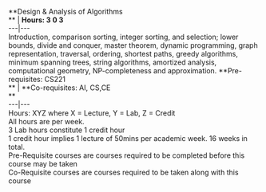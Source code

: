 **Design & Analysis of Algorithms  
** | **Hours: 3 0 3**  
---|---  
Introduction, comparison sorting, integer sorting, and selection; lower bounds, divide and conquer, master theorem, dynamic programming, graph representation, traversal, ordering, shortest paths, greedy algorithms, minimum spanning trees, string algorithms, amortized analysis, computational geometry, NP-completeness and approximation.
**Pre-requisites: CS221  
** | **Co-requisites: AI, CS,CE  
**  
---|---  
Hours: XYZ where X = Lecture, Y = Lab, Z = Credit  
All hours are per week.  
3 Lab hours constitute 1 credit hour  
1 credit hour implies 1 lecture of 50mins per academic week. 16 weeks in total.  
Pre-Requisite courses are courses required to be completed before this course may be taken  
Co-Requisite courses are courses required to be taken along with this course
